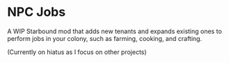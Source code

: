 # NPC Jobs
A WIP Starbound mod that adds new tenants and expands existing ones to perform jobs in your colony, such as farming, cooking, and crafting.

(Currently on hiatus as I focus on other projects)
